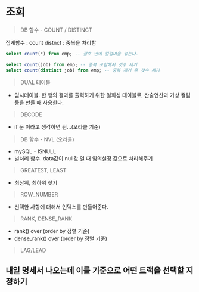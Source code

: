 # 조회  

> DB 함수 - COUNT / DISTINCT  

집계함수 : count
distnct : 중복을 처리함  

```sql
select count(*) from emp; -- 괄호 안에 컬럼며을 넣는다.

select count(job) from emp; -- 중복 포함해서 갯수 세기
select count(distinct job) from emp; -- 중복 제거 후 갯수 세기  
```

> DUAL 테이블  
- 임시테이블. 한 행의 결과를 출력하기 위한 일회성 테이블로, 산술연산과 가상 컬럼 등을 만들 때 사용한다.  

> DECODE  
- if 문 이라고 생각하면 됨...(오라클 기준)

> DB 함수 - NVL (오라클)
- mySQL - ISNULL
- 널처리 함수. data값이 null값 일 때 임의설정 값으로 처리해주기  


> GREATEST, LEAST  
- 최상위, 최하위 찾기  

> ROW_NUMBER  
- 선택한 사항에 대해서 인덱스를 만들어준다.  

> RANK, DENSE_RANK  
- rank() over (order by 정렬 기준)  
- dense_rank() over (order by 정렬 기준)  

> LAG/LEAD  

## 내일 명세서 나오는데 이를 기준으로 어떤 트랙을 선택할 지 정하기  

